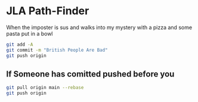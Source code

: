 # JLA Path-Finder

When the imposter is sus and walks into my mystery with a pizza and some pasta put in a bowl

``` bash
git add -A
git commit -m "British People Are Bad"
git push origin

```

## If Someone has comitted pushed before you

``` bash
git pull origin main --rebase
git push origin

```
